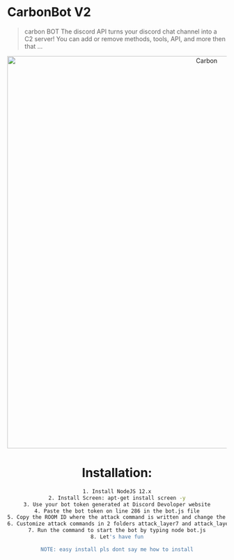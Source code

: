 # CarbonBot V2
> carbon BOT The discord API turns your discord chat channel into a C2 server!
> You can add or remove methods, tools, API, and more then that ...
<div align="center" id="top">
  <img src="https://cdn.discordapp.com/attachments/1008722547942100993/1016408042641829929/Screenshot.png" width="900" alt="Carbon" />
  
# Installation:
```sh
1. Install NodeJS 12.x
2. Install Screen: apt-get install screen -y
3. Use your bot token generated at Discord Devoloper website
4. Paste the bot token on line 286 in the bot.js file
5. Copy the ROOM ID where the attack command is written and change the ROOM ID at line 3 of the file ayarlar.json
6. Customize attack commands in 2 folders attack_layer7 and attack_layer4
7. Run the command to start the bot by typing node bot.js
8. Let's have fun

NOTE: easy install pls dont say me how to install
```
